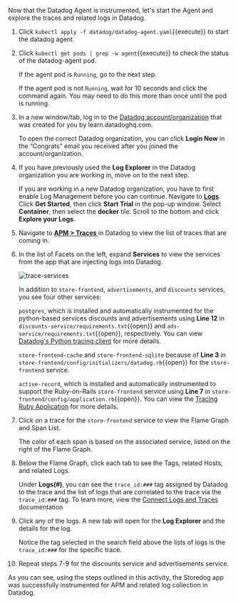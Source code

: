 Now that the Datadog Agent is instrumented, let's start the Agent and explore the traces and related logs in Datadog.

1. Click `kubectl apply -f datadog/datadog-agent.yaml`{{execute}} to start the datadog agent.

2. Click `kubectl get pods | grep -w agent`{{execute}} to check the status of the datadog-agent pod. <p> If the agent pod is `Running`, go to the next step. <p> If the agent pod is not `Running`, wait for 10 seconds and click the command again. You may need to do this more than once until the pod is running.

3. In a new window/tab, log in to the <a href="https://app.datadoghq.com/account/login" target="_datadog">Datadog account/organization</a> that was created for you by learn.datadoghq.com. <p> To open the correct Datadog organization, you can click **Login Now** in the “Congrats” email you received after you joined the account/organization.

4. If you have previously used the **Log Explorer** in the Datadog organization you are working in, move on to the next step. <p> If you are working in a new Datadog organization, you have to first enable Log Management before you can continue. Navigate to <a href="https://app.datadoghq.com/logs" target="_datadog">**Logs**</a>. Click **Get Started**, then click **Start Trial** in the pop-up window. Select **Container**, then select the **docker** tile. Scroll to the bottom and click **Explore your Logs**.

5. Navigate to <a href="https://app.datadoghq.com/apm/traces" target="_datadog">**APM > Traces** </a> in Datadog to view the list of traces that are coming in.

6. In the list of Facets on the left, expand **Services** to view the services from the app that are injecting logs into Datadog. <p>![trace-services](fixapp/assets/trace-allservices.png) <p> In addition to `store-frontend`, `advertisements`, and `discounts` services, you see four other services: <p>`postgres`, which is installed and automatically instrumented for the python-based services discounts and advertisements using **Line 12** in `discounts-service/requirements.txt`{{open}} and `ads-service/requirements.txt`{{open}}, respectively. You can view <a href="http://pypi.datadoghq.com/trace/docs/db_integrations.html#module-ddtrace.contrib.psycopg" target="_blank"> Datadog's Python tracing client</a> for more details. <p> `store-frontend-cache` and `store-frontend-sqlite` because of **Line 3** in `store-frontend/config/initializers/datadog.rb`{{open}} for the `store-frontend` service. <p>`active-record`, which is installed and automatically instrumented to support the Ruby-on-Rails `store-frontend` service using **Line 7** in `store-frontend/config/application.rb`{{open}}. You can view the <a href="https://docs.datadoghq.com/tracing/setup/ruby/#active-record" target="_blank"> Tracing Ruby Application</a> for more details.

7. Click on a trace for the `store-frontend` service to view the Flame Graph and Span List. <p> The color of each span is based on the associated service, listed on the right of the Flame Graph.

8. Below the Flame Graph, click each tab to see the Tags, related Hosts, and related Logs. <p> Under **Logs(#)**, you can see the `trace_id:###` tag assigned by Datadog to the trace and the list of logs that are correlated to the trace via the `trace_id:###` tag. To learn more, view the <a href="https://docs.datadoghq.com/tracing/connect_logs_and_traces/" target="_blank">Connect Logs and Traces</a> documentation
 
9. Click any of the logs. A new tab will open for the **Log Explorer** and the details for the log. <p> Notice the tag selected in the search field above the lists of logs is the `trace_id:###` for the specific trace.

10. Repeat steps 7-9 for the discounts service and advertisements service.

As you can see, using the steps outlined in this activity, the Storedog app was successfully instrumented for APM and related log collection in Datadog. 